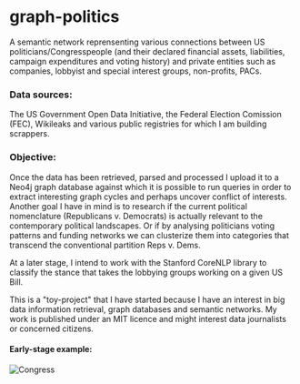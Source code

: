 # graph-politics

A semantic network reprensenting various connections between US politicians/Congresspeople (and their declared financial assets, liabilities, campaign expenditures and voting history) and private entities such as companies, lobbyist and special interest groups, non-profits, PACs.

### Data sources:

The US Government Open Data Initiative, the Federal Election Comission (FEC), Wikileaks and various public registries for which I am building scrappers.

### Objective:

Once the data has been retrieved, parsed and processed I upload it to a Neo4j graph database against which it is possible to run queries in order to extract interesting graph cycles and perhaps uncover conflict of interests. Another goal I have in mind is to research if the current political nomenclature (Republicans v. Democrats) is actually relevant to the contemporary political landscapes. Or if by analysing politicians voting patterns and funding networks we can clusterize them into categories that transcend the conventional partition Reps v. Dems.

At a later stage, I intend to work with the Stanford CoreNLP library to classify the stance that takes the lobbying groups working on a given US Bill. 

This is a "toy-project" that I have started because I have an interest in big data information retrieval, graph databases and semantic networks. My work is published under an MIT licence and might interest data journalists or concerned citizens.

#### Early-stage example:
![Congress](https://i.imgur.com/UI7Jeiy.png "An excerpt of a graph representing basic connections between congressmen and their political parties and office")
